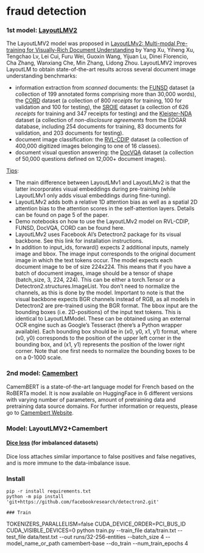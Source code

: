 # fraud detection

### 1st model: [LayoutLMV2](https://huggingface.co/transformers/model_doc/layoutlmv2.html)
The LayoutLMV2 model was proposed in [LayoutLMv2: Multi-modal Pre-training for Visually-Rich Document Understanding](https://arxiv.org/pdf/2012.14740.pdf) by Yang Xu, Yiheng Xu, Tengchao Lv, Lei Cui, Furu Wei, Guoxin Wang, Yijuan Lu, Dinei Florencio, Cha Zhang, Wanxiang Che, Min Zhang, Lidong Zhou. LayoutLMV2 improves LayoutLM to obtain state-of-the-art results across several document image understanding benchmarks:

  - information extraction from _scanned_ documents: the [FUNSD](https://guillaumejaume.github.io/FUNSD/) dataset (a collection of 199 annotated forms comprising more than 30,000 words), the [CORD](https://github.com/clovaai/cord) dataset (a collection of 800 _receipts_ for training, 100 for validation and 100 for testing), the [SROIE](https://rrc.cvc.uab.es/?ch=13) dataset (a collection of 626 _receipts_ for training and 347 receipts for testing) and the [Kleister-NDA](https://github.com/applicaai/kleister-nda) dataset (a collection of _non-disclosure agreements_ from the EDGAR database, including 254 documents for training, 83 documents for validation, and 203 documents for testing).
  - document image classification: the [RVL-CDIP](https://www.cs.cmu.edu/~aharley/rvl-cdip/) dataset (a collection of 400,000 digitized images belonging to one of 16 classes).
  - document visual question answering: the [DocVQA](https://arxiv.org/abs/2007.00398) dataset (a collection of 50,000 questions defined on 12,000+ document images).

[Tips](https://huggingface.co/transformers/model_doc/layoutlmv2.html):

  - The main difference between LayoutLMv1 and LayoutLMv2 is that the latter incorporates visual embeddings during pre-training (while LayoutLMv1 only adds visual embeddings during fine-tuning).
  - LayoutLMv2 adds both a relative 1D attention bias as well as a spatial 2D attention bias to the attention scores in the self-attention layers. Details can be found on page 5 of the paper.
  - Demo notebooks on how to use the LayoutLMv2 model on RVL-CDIP, FUNSD, DocVQA, CORD can be found here.
  - LayoutLMv2 uses Facebook AI’s Detectron2 package for its visual backbone. See this link for installation instructions.
  - In addition to input_ids, forward() expects 2 additional inputs, namely image and bbox. The image input corresponds to the original document image in which the text tokens occur. The model expects each document image to be of size 224x224. This means that if you have a batch of document images, image should be a tensor of shape (batch_size, 3, 224, 224). This can be either a torch.Tensor or a Detectron2.structures.ImageList. You don’t need to normalize the channels, as this is done by the model. Important to note is that the visual backbone expects BGR channels instead of RGB, as all models in Detectron2 are pre-trained using the BGR format. The bbox input are the bounding boxes (i.e. 2D-positions) of the input text tokens. This is identical to LayoutLMModel. These can be obtained using an external OCR engine such as Google’s Tesseract (there’s a Python wrapper available). Each bounding box should be in (x0, y0, x1, y1) format, where (x0, y0) corresponds to the position of the upper left corner in the bounding box, and (x1, y1) represents the position of the lower right corner. Note that one first needs to normalize the bounding boxes to be on a 0-1000 scale. 

### 2nd model: [Camembert](https://huggingface.co/camembert-base)

CamemBERT is a state-of-the-art language model for French based on the RoBERTa model. It is now available on HuggingFace in 6 different versions with varying number of parameters, amount of pretraining data and pretraining data source domains.
For further information or requests, please go to [Camembert Website](https://camembert-model.fr/).


### Model: LayoutLMV2+Camembert

#### [Dice loss](https://aclanthology.org/2020.acl-main.45.pdf) (for imbalanced datasets)

Dice loss attaches similar importance to false positives and false negatives, and is more immune to the data-imbalance issue.


### Install

```
pip -r install requirements.txt
python -m pip install 'git+https://github.com/facebookresearch/detectron2.git'

### Train

```
TOKENIZERS_PARALLELISM=false CUDA_DEVICE_ORDER=PCI_BUS_ID CUDA_VISIBLE_DEVICES=0 python train.py --train_file data/train.txt --test_file data/test.txt --out runs/32-256-entities --batch_size 4 --model_name_or_path camembert-base --do_train --num_train_epochs 4
```
```
